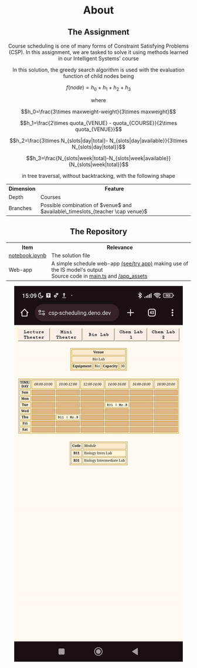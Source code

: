 <h1 align=center>About</h1>
<h2 align=center>The Assignment</h2>
<p align=center>Course scheduling is one of many forms of Constraint Satisfying Problems (CSP). In this assignment, we are tasked to solve it using methods learned in our Intelligent Systems' course</p>
<p align=center>In this solution, the greedy search algorithm is used with the evaluation function of child nodes being</p>

$$f(node) = h_0 + h_1 + h_2 + h_3$$

<p align=center>where</p>

$$h_0=\frac{3\times maxweight-weight}{3\times maxweight}$$

$$h_1=\frac{2\times quota_{VENUE} - quota_{COURSE}}{2\times quota_{VENUE}}$$

$$h_2=\frac{3\times N_{slots|day|total}- N_{slots|day|available}}{3\times N_{slots|day|total}}$$

$$h_3=\frac{N_{slots|week|total}-N_{slots|week|available}}{N_{slots|week|total}}$$

<p align=center>in tree traversal, without backtracking, with the following shape</p>
<table align=center>
  <tr><th>Dimension</th><th>Feature</th></tr>
  <tr><td>Depth</td><td>Courses</td></tr>
  <tr><td>Branches</td><td>Possible combination of $venue$ and $available\_timeslots_{teacher \cap venue}$</td></tr>
</table>

<h2 align=center>The Repository</h2>

<table align=center>
  <tr><th>Item</th><th>Relevance</th></tr>
  <tr><td><a href=notebook.ipynb>notebook.ipynb</a></td><td>The solution file</td></tr>
  <tr><td>Web-app</td><td>A simple schedule web-app <a href=https://csp-scheduling.deno.dev>(see/try app)</a> making use of the IS model's output<br />Source code in <a href=main.ts>main.ts</a> and <a href=/app_assets>/app_assets</a></tr>
</table>

<p align=center>
  <a href=https://csp-scheduling.deno.dev><img src=repo_assets/mobileView.gif></a>
</p>

